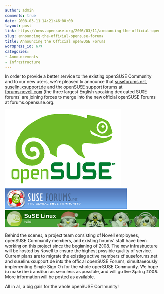 ```yaml
---
author: admin
comments: true
date: 2008-03-11 14:21:46+00:00
layout: post
link: https://news.opensuse.org/2008/03/11/announcing-the-official-opensuse-forums/
slug: announcing-the-official-opensuse-forums
title: Announcing the Official openSUSE Forums
wordpress_id: 679
categories:
- Announcements
- Infrastructure
---
```


In order to provide a better service to the existing openSUSE Community and to our new users, we're pleased to announce that [suseforums.net](http://www.suseforums.net), [suselinuxsupport.de](http://www.suselinuxsupport.de) and the openSUSE support forums at [forums.novell.com](http://forums.novell.com/opensuse-support-forums/) (the three largest English speaking dedicated SUSE forums) are joining forces to merge into the new official openSUSE Forums at forums.opensuse.org.

[![openSUSE](/wp-content/uploads/2008/03/opensuse_cc.png)](/wp-content/uploads/2008/03/opensuse_cc.png)[![SUSEForums](/wp-content/uploads/2008/03/suseforums.gif)](/wp-content/uploads/2008/03/suseforums.gif)
[![SUSELinuxSupport](/wp-content/uploads/2008/03/suselinuxsupport.png)](/wp-content/uploads/2008/03/suselinuxsupport.png)
  


Behind the scenes, a project team consisting of Novell employees, openSUSE Community members, and existing forums' staff have been working on this project since the beginning of 2008. The new infrastructure will be hosted by Novell to ensure the highest possible quality of service. 
Current plans are to migrate the existing active members of suseforums.net and suselinuxsupport.de into the official openSUSE Forums, simultaneously implementing Single Sign On for the whole openSUSE Community. We hope to make the transition as seamless as possible, and will go live Spring 2008. More information will be posted as available.

All in all, a big gain for the whole openSUSE Community!
